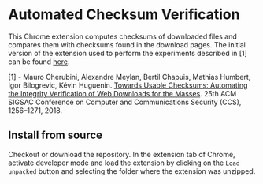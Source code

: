 # Automated Checksum Verification

This Chrome extension computes checksums of downloaded files and compares them with checksums found in the download pages.
The initial version of the extension used to perform the experiments described in [1] can be found [here](http://checksum-lab.github.io/extension.zip).

[1] - Mauro Cherubini, Alexandre Meylan, Bertil Chapuis, Mathias Humbert, Igor Bilogrevic, Kévin Huguenin. [Towards Usable Checksums: Automating the Integrity Verification of Web Downloads for the Masses](https://doi.org/10.1145/3243734.3243746). 25th ACM SIGSAC Conference on Computer and Communications Security (CCS), 1256–1271, 2018.

## Install from source

Checkout or download the repository. In the extension tab of Chrome, activate developer mode and load the extension by clicking on the `Load unpacked` button and selecting the folder where the extension was unzipped.
